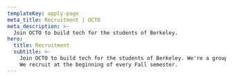 ```yaml
---
templateKey: apply-page
meta_title: Recruitment | OCTO
meta_description: >-
  Join OCTO to build tech for the students of Berkeley.
hero:
  title: Recruitment
  subtitle: >- 
    Join OCTO to build tech for the students of Berkeley. We're a group of students passionate about giving back to our community. 
    We recruit at the beginning of every Fall semester.
---
```

